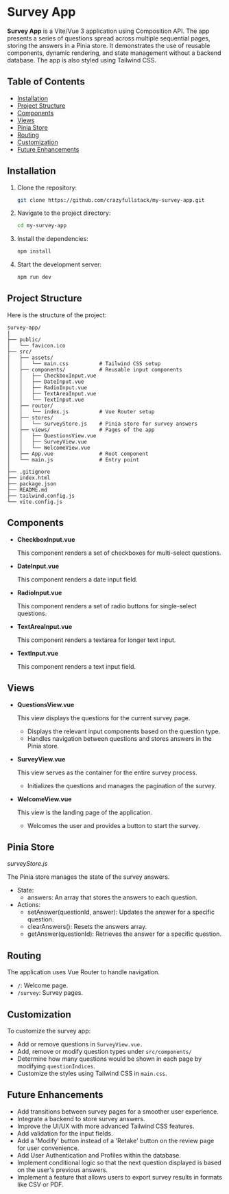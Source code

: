 # Survey App

**Survey App** is a Vite/Vue 3 application using Composition API. The app presents a series of questions spread across multiple sequential pages, storing the answers in a Pinia store. It demonstrates the use of reusable components, dynamic rendering, and state management without a backend database. The app is also styled using Tailwind CSS.

## Table of Contents

- [Installation](#installation)
- [Project Structure](#project-structure)
- [Components](#components)
- [Views](#views)
- [Pinia Store](#pinia-store)
- [Routing](#routing)
- [Customization](#customization)
- [Future Enhancements](#future-enhancements)

## Installation

1. Clone the repository:

   ```bash
   git clone https://github.com/crazyfullstack/my-survey-app.git
   ```

1. Navigate to the project directory:

   ```bash
   cd my-survey-app
   ```

1. Install the dependencies:

   ```bash
   npm install
   ```

1. Start the development server:

   ```bash
   npm run dev
   ```

## Project Structure

Here is the structure of the project:

```text
survey-app/
│
├── public/
│   └── favicon.ico
├── src/
│   ├── assets/
│   │   └── main.css          # Tailwind CSS setup
│   ├── components/           # Reusable input components
│   │   ├── CheckboxInput.vue
│   │   ├── DateInput.vue
│   │   ├── RadioInput.vue
│   │   ├── TextAreaInput.vue
│   │   └── TextInput.vue
│   ├── router/
│   │   └── index.js          # Vue Router setup
│   ├── stores/
│   │   └── surveyStore.js    # Pinia store for survey answers
│   ├── views/                # Pages of the app
│   │   ├── QuestionsView.vue
│   │   ├── SurveyView.vue
│   │   └── WelcomeView.vue
│   ├── App.vue               # Root component
│   └── main.js               # Entry point
│
├── .gitignore
├── index.html
├── package.json
├── README.md
├── tailwind.config.js
└── vite.config.js
```

## Components

- **CheckboxInput.vue**

  This component renders a set of checkboxes for multi-select questions.

- **DateInput.vue**

  This component renders a date input field.

- **RadioInput.vue**

  This component renders a set of radio buttons for single-select questions.

- **TextAreaInput.vue**

  This component renders a textarea for longer text input.

- **TextInput.vue**

  This component renders a text input field.

## Views

- **QuestionsView.vue**

  This view displays the questions for the current survey page.

  - Displays the relevant input components based on the question type.
  - Handles navigation between questions and stores answers in the Pinia store.

- **SurveyView.vue**

  This view serves as the container for the entire survey process.

  - Initializes the questions and manages the pagination of the survey.

- **WelcomeView.vue**

  This view is the landing page of the application.

  - Welcomes the user and provides a button to start the survey.

## Pinia Store

_surveyStore.js_

The Pinia store manages the state of the survey answers.

- State:
  - answers: An array that stores the answers to each question.
- Actions:
  - setAnswer(questionId, answer): Updates the answer for a specific question.
  - clearAnswers(): Resets the answers array.
  - getAnswer(questionId): Retrieves the answer for a specific question.

## Routing

The application uses Vue Router to handle navigation.

- `/`: Welcome page.
- `/survey`: Survey pages.

## Customization

To customize the survey app:

- Add or remove questions in `SurveyView.vue.`
- Add, remove or modify question types under `src/components/`
- Determine how many questions would be shown in each page by modifying `questionIndices`.
- Customize the styles using Tailwind CSS in `main.css`.

## Future Enhancements

- Add transitions between survey pages for a smoother user experience.
- Integrate a backend to store survey answers.
- Improve the UI/UX with more advanced Tailwind CSS features.
- Add validation for the input fields.
- Add a 'Modify' button instead of a 'Retake' button on the review page for user convenience.
- Add User Authentication and Profiles within the database.
- Implement conditional logic so that the next question displayed is based on the user's previous answers.
- Implement a feature that allows users to export survey results in formats like CSV or PDF.
